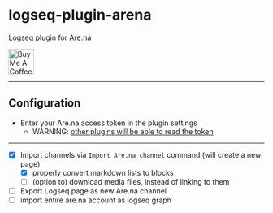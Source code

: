 # logseq-plugin-arena

[Logseq](https://logseq.com/) plugin for [Are.na](https://www.are.na/)

<a href="https://www.buymeacoffee.com/freder" target="_blank"><img src="https://cdn.buymeacoffee.com/buttons/v2/default-yellow.png" alt="Buy Me A Coffee" style="height: 50px !important"></a>

---

## Configuration

- Enter your Are.na access token in the plugin settings
	- WARNING: [other plugins will be able to read the token](https://github.com/logseq/logseq/issues/9290)

---

- [x] Import channels via `Import Are.na channel` command (will create a new page)
	- [x] properly convert markdown lists to blocks
	- [ ] (option to) download media files, instead of linking to them
- [ ] Export Logseq page as new Are.na channel
- [ ] import entire are.na account as logseq graph

